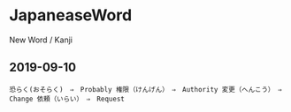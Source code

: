 # JapaneaseWord
New Word / Kanji


2019-09-10
------------
``
恐らく(おそらく)　⇒　Probably
権限（けんげん）　⇒　Authority
変更（へんこう）　⇒　Change
依頼（いらい）　⇒　Request
``
